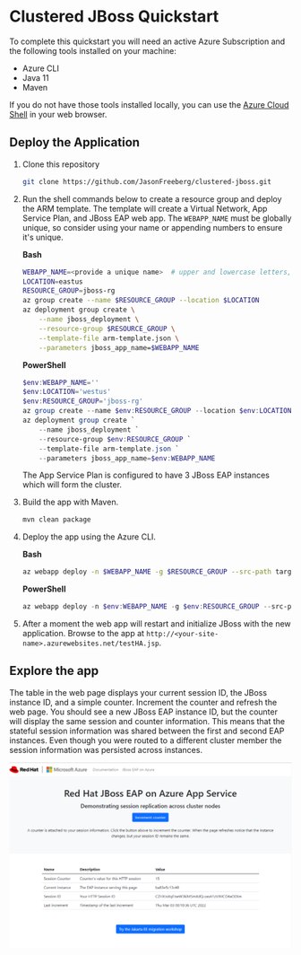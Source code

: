 # Clustered JBoss Quickstart

To complete this quickstart you will need an active Azure Subscription and the following tools installed on your machine: 

- Azure CLI
- Java 11
- Maven

If you do not have those tools installed locally, you can use the [Azure Cloud Shell](https://docs.microsoft.com/azure/cloud-shell/quickstart) in your web browser.

## Deploy the Application

1. Clone this repository

    ```bash
    git clone https://github.com/JasonFreeberg/clustered-jboss.git
    ```

2. Run the shell commands below to create a resource group and deploy the ARM template. The template will create a Virtual Network, App Service Plan, and JBoss EAP web app. The `WEBAPP_NAME` must be globally unique, so consider using your name or appending numbers to ensure it's unique.

    **Bash**

    ```bash
    WEBAPP_NAME=<provide a unique name>  # upper and lowercase letters, numbers, and dashes OK
    LOCATION=eastus
    RESOURCE_GROUP=jboss-rg
    az group create --name $RESOURCE_GROUP --location $LOCATION
    az deployment group create \
        --name jboss_deployment \
        --resource-group $RESOURCE_GROUP \
        --template-file arm-template.json \
        --parameters jboss_app_name=$WEBAPP_NAME
    ```

    **PowerShell**

    ```powershell
    $env:WEBAPP_NAME=''
    $env:LOCATION='westus'
    $env:RESOURCE_GROUP='jboss-rg'
    az group create --name $env:RESOURCE_GROUP --location $env:LOCATION
    az deployment group create `
        --name jboss_deployment `
        --resource-group $env:RESOURCE_GROUP `
        --template-file arm-template.json `
        --parameters jboss_app_name=$env:WEBAPP_NAME
    ```

    The App Service Plan is configured to have 3 JBoss EAP instances which will form the cluster.

3. Build the app with Maven.

    ```bash
    mvn clean package
    ```

4. Deploy the app using the Azure CLI.

    **Bash**

    ```bash
    az webapp deploy -n $WEBAPP_NAME -g $RESOURCE_GROUP --src-path target/session-replication.war --type war
    ```

    **PowerShell**

    ```PowerShell
    az webapp deploy -n $env:WEBAPP_NAME -g $env:RESOURCE_GROUP --src-path target/session-replication.war --type war
    ```

5. After a moment the web app will restart and initialize JBoss with the new application. Browse to the app at `http://<your-site-name>.azurewebsites.net/testHA.jsp`.

## Explore the app

The table in the web page displays your current session ID, the JBoss instance ID, and a simple counter. Increment the counter and refresh the web page. You should see a new JBoss EAP instance ID, but the counter will display the same session and counter information. This means that the stateful session information was shared between the first and second EAP instances. Even though you were routed to a different cluster member the session information was persisted across instances.

![](sample-webpage.PNG)
